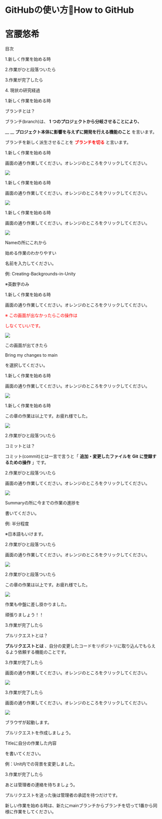 # GitHubの使い方How to GitHub

# 宮腰悠希

目次

1\.新しく作業を始める時

2\.作業がひと段落ついたら

3\.作業が完了したら

4\. 現状の研究経過

1\.新しく作業を始める時

ブランチとは？

ブランチ\(branch\)は、 __1__  __つのプロジェクトから分岐させることにより、__

__	__  __プロジェクト本体に影響を与えずに開発を行える機能のこと__ を言います。

ブランチを新しく派生させることを <span style="color:#FF0000"> __ブランチを切る__ </span> と言います。

1\.新しく作業を始める時

画面の通り作業してください。オレンジのところをクリックしてください。

![](img/how_to_github0.png)

1\.新しく作業を始める時

画面の通り作業してください。オレンジのところをクリックしてください。

![](img/how_to_github1.png)

1\.新しく作業を始める時

画面の通り作業してください。オレンジのところをクリックしてください。

![](img/how_to_github2.png)

Nameの所にこれから

始める作業のわかりやすい

名前を入力してください。

例: Creating\-Backgrounds\-in\-Unity

※英数字のみ

1\.新しく作業を始める時

画面の通り作業してください。オレンジのところをクリックしてください。

<span style="color:#FF0000">※</span>  <span style="color:#FF0000">この画面が出なかったらこの操作は</span>

<span style="color:#FF0000">しなくていいです。</span>

![](img/how_to_github3.png)

この画面が出てきたら

Bring my changes to main

を選択してください。

1\.新しく作業を始める時

画面の通り作業してください。オレンジのところをクリックしてください。

![](img/how_to_github4.png)

1\.新しく作業を始める時

この章の作業は以上です。お疲れ様でした。

![](img/how_to_github5.png)

2\.作業がひと段落ついたら

コミットとは？

コミット\(commit\)とは一言で言うと「 __追加・変更したファイルを__  __Git__  __に登録するための操作__ 」です。

2\.作業がひと段落ついたら

画面の通り作業してください。オレンジのところをクリックしてください。

![](img/how_to_github6.png)

Summaryの所に今までの作業の進捗を

書いてください。

例: 半分程度

※日本語もいけます。

2\.作業がひと段落ついたら

画面の通り作業してください。オレンジのところをクリックしてください。

![](img/how_to_github7.png)

2\.作業がひと段落ついたら

この章の作業は以上です。お疲れ様でした。

![](img/how_to_github8.png)

作業も中盤に差し掛かりました。

頑張りましょう！！

3\.作業が完了したら

プルリクエストとは？

__プルリクエストとは__ 、自分の変更したコードをリポジトリに取り込んでもらえるよう依頼する機能のことです。

3\.作業が完了したら

画面の通り作業してください。オレンジのところをクリックしてください。

![](img/how_to_github9.png)

3\.作業が完了したら

画面の通り作業してください。オレンジのところをクリックしてください。

![](img/how_to_github10.png)

ブラウザが起動します。

プルリクエストを作成しましょう。

Titleに自分の作業した内容

を書いてください。

例：Unit内での背景を変更しました。

3\.作業が完了したら

あとは管理者の連絡を待ちましょう。

プルリクエストを送った後は管理者の承認を待つだけです。

新しい作業を始める時は、新たにmainブランチからブランチを切って1番から同様に作業をしてください。

